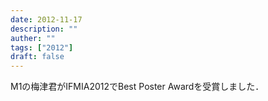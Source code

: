 ```yaml
---
date: 2012-11-17
description: ""
auther: ""
tags: ["2012"]
draft: false
---
```

M1の梅津君がIFMIA2012でBest Poster Awardを受賞しました．
<!--more-->
